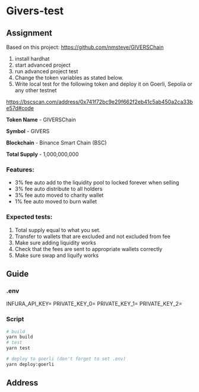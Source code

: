 # Givers-test

## Assignment
Based on this project: https://github.com/nmsteve/GIVERSChain 

1. install hardhat
2. start advanced project
3. run advanced project test
4. Change the token variables as stated below.
5. Write local test for the following token and deploy it on Goerli, Sepolia or any other testnet

https://bscscan.com/address/0x741f72bc9e29f662f2eb41c5ab450a2ca33be57d#code

**Token Name** - GIVERSChain

**Symbol** - GIVERS

**Blockchain** - Binance Smart Chain (BSC)

**Total Supply** - 1,000,000,000

### Features:

- 3% fee auto add to the liquidity pool to locked forever when selling
- 3% fee auto distribute to all holders
- 3% fee auto moved to charity wallet
- 1% fee auto moved to burn wallet

### Expected tests:

1. Total supply equal to what you set.
2. Transfer to wallets that are excluded and not excluded from fee
3. Make sure adding liquidity works
4. Check that the fees are sent to appropriate wallets correctly
5. Make sure swap and liquify works

## Guide

### .env
INFURA_API_KEY=<Infura api key>
PRIVATE_KEY_0=<private key of PRIMARY WALLET>
PRIVATE_KEY_1=<private key of CHARITY WALLET>
PRIVATE_KEY_2=<private key of MARKETING WALLET>

### Script

```bash
# build
yarn build
# test
yarn test

# deploy to goerli (don't forget to set .env)
yarn deploy:goerli
```

## Address

